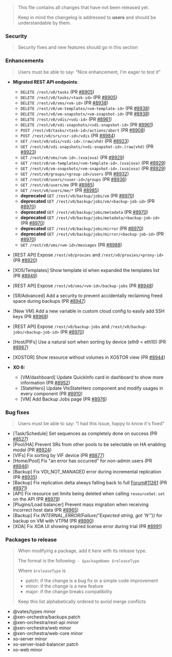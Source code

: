 > This file contains all changes that have not been released yet.
>
> Keep in mind the changelog is addressed to **users** and should be
> understandable by them.

### Security

> Security fixes and new features should go in this section

### Enhancements

> Users must be able to say: “Nice enhancement, I'm eager to test it”

- **Migrated REST API endpoints**:

  - `DELETE /rest/v0/tasks` (PR [#8905](https://github.com/vatesfr/xen-orchestra/pull/8905))
  - `DELETE /rest/v0/tasks/<task-id>` (PR [#8905](https://github.com/vatesfr/xen-orchestra/pull/8905))
  - `DELETE /rest/v0/vms/<vm-id>` (PR [#8938](https://github.com/vatesfr/xen-orchestra/pull/8938))
  - `DELETE /rest/v0/vm-templates/<vm-template-id>` (PR [#8938](https://github.com/vatesfr/xen-orchestra/pull/8938))
  - `DELETE /rest/v0/vm-snapshots/<vm-snapshot-id>` (PR [#8938](https://github.com/vatesfr/xen-orchestra/pull/8938))
  - `DELETE /rest/v0/vdis/<vdi-id>` (PR [#8961](https://github.com/vatesfr/xen-orchestra/pull/8961))
  - `DELETE /rest/v0/vdi-snapshots/<vdi-snapshot-id>` (PR [#8961](https://github.com/vatesfr/xen-orchestra/pull/8961))
  - `POST /rest/v0/tasks/<task-id>/actions/abort` (PR [#8908](https://github.com/vatesfr/xen-orchestra/pull/8908))
  - `POST /rest/v0/srs/<sr-id>/vdis` (PR [#8984](https://github.com/vatesfr/xen-orchestra/pull/8984))
  - `GET /rest/v0/vdis/<vdi-id>.(raw|vhd)` (PR [#8923](http://github.com/vatesfr/xen-orchestra/pull/8923))
  - `GET /rest/v0/vdi-snapshots/<vdi-snapshot-id>.(raw|vhd)` (PR [#8923](http://github.com/vatesfr/xen-orchestra/pull/8923))
  - `GET /rest/v0/vms/<vm-id>.(xva|ova)` (PR [#8929](https://github.com/vatesfr/xen-orchestra/pull/8929))
  - `GET /rest/v0/vm-templates/<vm-template-id>.(xva|ova)` (PR [#8929](https://github.com/vatesfr/xen-orchestra/pull/8929))
  - `GET /rest/v0/vm-snapshots/<vm-snapshot-id>.(xva|ova)` (PR [#8929](https://github.com/vatesfr/xen-orchestra/pull/8929))
  - `GET /rest/v0/groups/<group-id>/users` (PR [#8932](https://github.com/vatesfr/xen-orchestra/pull/8932))
  - `GET /rest/v0/users/<user-id>/groups` (PR [#8936](https://github.com/vatesfr/xen-orchestra/pull/8936))
  - `GET /rest/v0/users/me` (PR [#8985](https://github.com/vatesfr/xen-orchestra/pull/8985))
  - `GET /rest/v0/users/me/*` (PR [#8985](https://github.com/vatesfr/xen-orchestra/pull/8985))
  - **deprecated** `GET /rest/v0/backup/jobs/vm` (PR [#8970](https://github.com/vatesfr/xen-orchestra/pull/8970))
  - **deprecated** `GET /rest/v0/backup/jobs/vm/<backup-job-id>` (PR [#8970](https://github.com/vatesfr/xen-orchestra/pull/8970))
  - **deprecated** `GET /rest/v0/backup/jobs/metadata` (PR [#8970](https://github.com/vatesfr/xen-orchestra/pull/8970))
  - **deprecated** `GET /rest/v0/backup/jobs/metadata/<backup-job-id>` (PR [#8970](https://github.com/vatesfr/xen-orchestra/pull/8970))
  - **deprecated** `GET /rest/v0/backup/jobs/mirror` (PR [#8970](https://github.com/vatesfr/xen-orchestra/pull/8970))
  - **deprecated** `GET /rest/v0/backup/jobs/mirror/<backup-job-id>` (PR [#8970](https://github.com/vatesfr/xen-orchestra/pull/8970))
  - `GET /rest/v0/vms/<vm-id>/messages` (PR [#8988](https://github.com/vatesfr/xen-orchestra/pull/8988))


- [REST API] Expose `/rest/v0/proxies` and `/rest/v0/proxies/<proxy-id>` (PR [#8920](https://github.com/vatesfr/xen-orchestra/pull/8920))
- [XO5/Templates] Show template id when expanded the templates list (PR [#8949](https://github.com/vatesfr/xen-orchestra/pull/8949))
- [REST API] Expose `/rest/v0/vms/<vm-id>/backup-jobs` (PR [#8948](https://github.com/vatesfr/xen-orchestra/pull/8948))
- [SR/Advanced] Add a security to prevent accidentally reclaiming freed space during backups (PR [#8947](https://github.com/vatesfr/xen-orchestra/pull/8947))
- [New VM] Add a new variable in custom cloud config to easily add SSH keys (PR [#8968](https://github.com/vatesfr/xen-orchestra/pull/8968))
- [REST API] Expose `/rest/v0/backup-jobs` and `/rest/v0/backup-jobs/<backup-job-id>` (PR [#8970](https://github.com/vatesfr/xen-orchestra/pull/8970))
- [Host/PIFs] Use a natural sort when sorting by device (eth9 < eth10) (PR [#8967](https://github.com/vatesfr/xen-orchestra/pull/8967))
- [XOSTOR] Show resource without volumes in XOSTOR view (PR [#8944](https://github.com/vatesfr/xen-orchestra/pull/8944))

- **XO 6:**
  - [VM/dashboard] Update QuickInfo card in dashboard to show more information (PR [#8952](https://github.com/vatesfr/xen-orchestra/pull/8952))
  - [StateHero] Update VtsStateHero component and modify usages in every component (PR [#8910](https://github.com/vatesfr/pull/8910))
  - [VM] Add Backup Jobs page (PR [#8976](https://github.com/vatesfr/xen-orchestra/pull/8976))

### Bug fixes

> Users must be able to say: “I had this issue, happy to know it's fixed”

- [Task/Schedule] Set sequences as completely done on success (PR [#8527](https://github.com/vatesfr/xen-orchestra/pull/8527))
- [Pool/HA] Prevent SRs from other pools to be selectable on HA enabling modal (PR [#8924](https://github.com/vatesfr/xen-orchestra/pull/8924))
- [VIFs] Fix sorting by VIF device (PR [#8877](https://github.com/vatesfr/xen-orchestra/pull/8877))
- [Home/Pool] Fix "an error has occurred" for non-admin users (PR [#8946](https://github.com/vatesfr/xen-orchestra/pull/8946))
- [Backup] Fix VDI_NOT_MANAGED error during incremental replication (PR [#8935](https://github.com/vatesfr/xen-orchestra/pull/8935))
- [Backup] Fix replication delta always falling back to full [Forum#11261](https://xcp-ng.org/forum/topic/11261/continuous-replication-jobs-creates-full-backups-every-time-since-2025-09-06-xo-from-source) (PR [#8971](https://github.com/vatesfr/xen-orchestra/pull/8971))
- [API] Fix resource set limits being deleted when calling `resourceSet.set` on the API (PR [#8979](https://github.com/vatesfr/xen-orchestra/pull/8979))
- [Plugins/Load balancer] Prevent mass migration when receiving incorrect host data (PR [#8965](https://github.com/vatesfr/xen-orchestra/pull/8965))
- [Backup] Fix _INTERNAL_ERROR(Failure(\"Expected string, got 'N'\"))_ for backup on VM with VTPM (PR [#8990](https://github.com/vatesfr/xen-orchestra/pull/8990))
- [XOA] Fix XOA UI showing expired license error during trial (PR [#8991](https://github.com/vatesfr/xen-orchestra/pull/8991))


### Packages to release

> When modifying a package, add it here with its release type.
>
> The format is the following: `- $packageName $releaseType`
>
> Where `$releaseType` is
>
> - patch: if the change is a bug fix or a simple code improvement
> - minor: if the change is a new feature
> - major: if the change breaks compatibility
>
> Keep this list alphabetically ordered to avoid merge conflicts

<!--packages-start-->

- @vates/types minor
- @xen-orchestra/backups patch
- @xen-orchestra/rest-api minor
- @xen-orchestra/web minor
- @xen-orchestra/web-core minor
- xo-server minor
- xo-server-load-balancer patch
- xo-web minor

<!--packages-end-->
